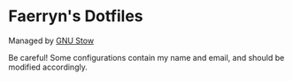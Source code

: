# Faerryn's Dotfiles

Managed by [GNU Stow](https://www.gnu.org/software/stow)

Be careful! Some configurations contain my name and email, and should be modified accordingly.

